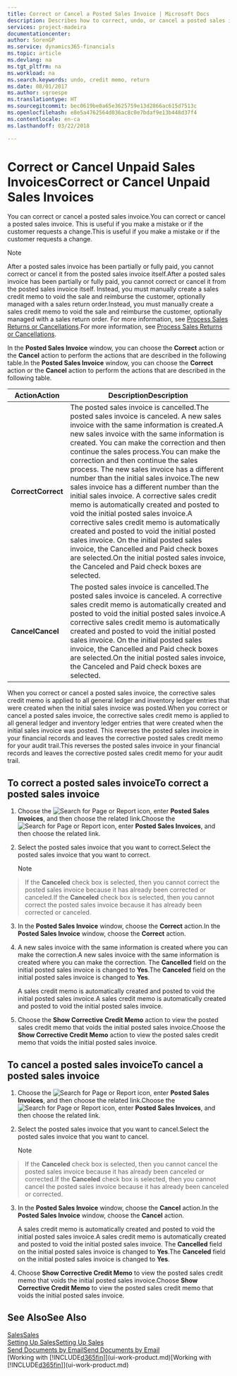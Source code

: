 ```yaml
---
title: Correct or Cancel a Posted Sales Invoice | Microsoft Docs
description: Describes how to correct, undo, or cancel a posted sales invoice and apply a sales credit memo.
services: project-madeira
documentationcenter: 
author: SorenGP
ms.service: dynamics365-financials
ms.topic: article
ms.devlang: na
ms.tgt_pltfrm: na
ms.workload: na
ms.search.keywords: undo, credit memo, return
ms.date: 08/01/2017
ms.author: sgroespe
ms.translationtype: HT
ms.sourcegitcommit: bec0619be0a65e3625759e13d2866ac615d7513c
ms.openlocfilehash: e8e5a4762564d036ac8c0e7bdaf9e13b448d37f4
ms.contentlocale: en-ca
ms.lasthandoff: 03/22/2018

---
```

# <a name="correct-or-cancel-unpaid-sales-invoices"></a><span data-ttu-id="5d516-103">Correct or Cancel Unpaid Sales Invoices</span><span class="sxs-lookup"><span data-stu-id="5d516-103">Correct or Cancel Unpaid Sales Invoices</span></span>
<span data-ttu-id="5d516-104">You can correct or cancel a posted sales invoice.</span><span class="sxs-lookup"><span data-stu-id="5d516-104">You can correct or cancel a posted sales invoice.</span></span> <span data-ttu-id="5d516-105">This is useful if you make a mistake or if the customer requests a change.</span><span class="sxs-lookup"><span data-stu-id="5d516-105">This is useful if you make a mistake or if the customer requests a change.</span></span>

> [!NOTE]  
>   <span data-ttu-id="5d516-106">After a posted sales invoice has been partially or fully paid, you cannot correct or cancel it from the posted sales invoice itself.</span><span class="sxs-lookup"><span data-stu-id="5d516-106">After a posted sales invoice has been partially or fully paid, you cannot correct or cancel it from the posted sales invoice itself.</span></span> <span data-ttu-id="5d516-107">Instead, you must manually create a sales credit memo to void the sale and reimburse the customer, optionally managed with a sales return order.</span><span class="sxs-lookup"><span data-stu-id="5d516-107">Instead, you must manually create a sales credit memo to void the sale and reimburse the customer, optionally managed with a sales return order.</span></span> <span data-ttu-id="5d516-108">For more information, see [Process Sales Returns or Cancellations](sales-how-process-sales-returns-cancellations.md).</span><span class="sxs-lookup"><span data-stu-id="5d516-108">For more information, see [Process Sales Returns or Cancellations](sales-how-process-sales-returns-cancellations.md).</span></span>

<span data-ttu-id="5d516-109">In the **Posted Sales Invoice** window, you can choose the **Correct** action or the **Cancel** action to perform the actions that are described in the following table.</span><span class="sxs-lookup"><span data-stu-id="5d516-109">In the **Posted Sales Invoice** window, you can choose the **Correct** action or the **Cancel** action to perform the actions that are described in the following table.</span></span>

| <span data-ttu-id="5d516-110">Action</span><span class="sxs-lookup"><span data-stu-id="5d516-110">Action</span></span> | <span data-ttu-id="5d516-111">Description</span><span class="sxs-lookup"><span data-stu-id="5d516-111">Description</span></span> |
| --- | --- |
| <span data-ttu-id="5d516-112">**Correct**</span><span class="sxs-lookup"><span data-stu-id="5d516-112">**Correct**</span></span> |<span data-ttu-id="5d516-113">The posted sales invoice is cancelled.</span><span class="sxs-lookup"><span data-stu-id="5d516-113">The posted sales invoice is canceled.</span></span> <span data-ttu-id="5d516-114">A new sales invoice with the same information is created.</span><span class="sxs-lookup"><span data-stu-id="5d516-114">A new sales invoice with the same information is created.</span></span> <span data-ttu-id="5d516-115">You can make the correction and then continue the sales process.</span><span class="sxs-lookup"><span data-stu-id="5d516-115">You can make the correction and then continue the sales process.</span></span> <span data-ttu-id="5d516-116">The new sales invoice has a different number than the initial sales invoice.</span><span class="sxs-lookup"><span data-stu-id="5d516-116">The new sales invoice has a different number than the initial sales invoice.</span></span> <span data-ttu-id="5d516-117">A corrective sales credit memo is automatically created and posted to void the initial posted sales invoice.</span><span class="sxs-lookup"><span data-stu-id="5d516-117">A corrective sales credit memo is automatically created and posted to void the initial posted sales invoice.</span></span> <span data-ttu-id="5d516-118">On the initial posted sales invoice, the Cancelled and Paid check boxes are selected.</span><span class="sxs-lookup"><span data-stu-id="5d516-118">On the initial posted sales invoice, the Canceled and Paid check boxes are selected.</span></span> |
| <span data-ttu-id="5d516-119">**Cancel**</span><span class="sxs-lookup"><span data-stu-id="5d516-119">**Cancel**</span></span> |<span data-ttu-id="5d516-120">The posted sales invoice is cancelled.</span><span class="sxs-lookup"><span data-stu-id="5d516-120">The posted sales invoice is canceled.</span></span> <span data-ttu-id="5d516-121">A corrective sales credit memo is automatically created and posted to void the initial posted sales invoice.</span><span class="sxs-lookup"><span data-stu-id="5d516-121">A corrective sales credit memo is automatically created and posted to void the initial posted sales invoice.</span></span> <span data-ttu-id="5d516-122">On the initial posted sales invoice, the Cancelled and Paid check boxes are selected.</span><span class="sxs-lookup"><span data-stu-id="5d516-122">On the initial posted sales invoice, the Canceled and Paid check boxes are selected.</span></span> |

<span data-ttu-id="5d516-123">When you correct or cancel a posted sales invoice, the corrective sales credit memo is applied to all general ledger and inventory ledger entries that were created when the initial sales invoice was posted.</span><span class="sxs-lookup"><span data-stu-id="5d516-123">When you correct or cancel a posted sales invoice, the corrective sales credit memo is applied to all general ledger and inventory ledger entries that were created when the initial sales invoice was posted.</span></span> <span data-ttu-id="5d516-124">This reverses the posted sales invoice in your financial records and leaves the corrective posted sales credit memo for your audit trail.</span><span class="sxs-lookup"><span data-stu-id="5d516-124">This reverses the posted sales invoice in your financial records and leaves the corrective posted sales credit memo for your audit trail.</span></span>

## <a name="to-correct-a-posted-sales-invoice"></a><span data-ttu-id="5d516-125">To correct a posted sales invoice</span><span class="sxs-lookup"><span data-stu-id="5d516-125">To correct a posted sales invoice</span></span>
1. <span data-ttu-id="5d516-126">Choose the ![Search for Page or Report](media/ui-search/search_small.png "Search for Page or Report icon") icon, enter **Posted Sales Invoices**, and then choose the related link.</span><span class="sxs-lookup"><span data-stu-id="5d516-126">Choose the ![Search for Page or Report](media/ui-search/search_small.png "Search for Page or Report icon") icon, enter **Posted Sales Invoices**, and then choose the related link.</span></span>  
2. <span data-ttu-id="5d516-127">Select the posted sales invoice that you want to correct.</span><span class="sxs-lookup"><span data-stu-id="5d516-127">Select the posted sales invoice that you want to correct.</span></span>

    > [!NOTE]  
>   <span data-ttu-id="5d516-128">If the **Canceled** check box is selected, then you cannot correct the posted sales invoice because it has already been corrected or canceled.</span><span class="sxs-lookup"><span data-stu-id="5d516-128">If the **Canceled** check box is selected, then you cannot correct the posted sales invoice because it has already been corrected or canceled.</span></span>
3. <span data-ttu-id="5d516-129">In the **Posted Sales Invoice** window, choose the **Correct** action.</span><span class="sxs-lookup"><span data-stu-id="5d516-129">In the **Posted Sales Invoice** window, choose the **Correct** action.</span></span>  
4. <span data-ttu-id="5d516-130">A new sales invoice with the same information is created where you can make the correction.</span><span class="sxs-lookup"><span data-stu-id="5d516-130">A new sales invoice with the same information is created where you can make the correction.</span></span> <span data-ttu-id="5d516-131">The **Cancelled** field on the initial posted sales invoice is changed to **Yes**.</span><span class="sxs-lookup"><span data-stu-id="5d516-131">The **Canceled** field on the initial posted sales invoice is changed to **Yes**.</span></span>

    <span data-ttu-id="5d516-132">A sales credit memo is automatically created and posted to void the initial posted sales invoice.</span><span class="sxs-lookup"><span data-stu-id="5d516-132">A sales credit memo is automatically created and posted to void the initial posted sales invoice.</span></span>
5. <span data-ttu-id="5d516-133">Choose the **Show Corrective Credit Memo** action to view the posted sales credit memo that voids the initial posted sales invoice.</span><span class="sxs-lookup"><span data-stu-id="5d516-133">Choose the **Show Corrective Credit Memo** action to view the posted sales credit memo that voids the initial posted sales invoice.</span></span>

## <a name="to-cancel-a-posted-sales-invoice"></a><span data-ttu-id="5d516-134">To cancel a posted sales invoice</span><span class="sxs-lookup"><span data-stu-id="5d516-134">To cancel a posted sales invoice</span></span>
1. <span data-ttu-id="5d516-135">Choose the ![Search for Page or Report](media/ui-search/search_small.png "Search for Page or Report icon") icon, enter **Posted Sales Invoices**, and then choose the related link.</span><span class="sxs-lookup"><span data-stu-id="5d516-135">Choose the ![Search for Page or Report](media/ui-search/search_small.png "Search for Page or Report icon") icon, enter **Posted Sales Invoices**, and then choose the related link.</span></span>  
2. <span data-ttu-id="5d516-136">Select the posted sales invoice that you want to cancel.</span><span class="sxs-lookup"><span data-stu-id="5d516-136">Select the posted sales invoice that you want to cancel.</span></span>

    > [!NOTE]  
>   <span data-ttu-id="5d516-137">If the **Canceled** check box is selected, then you cannot cancel the posted sales invoice because it has already been canceled or corrected.</span><span class="sxs-lookup"><span data-stu-id="5d516-137">If the **Canceled** check box is selected, then you cannot cancel the posted sales invoice because it has already been canceled or corrected.</span></span>
3. <span data-ttu-id="5d516-138">In the **Posted Sales Invoice** window, choose the **Cancel** action.</span><span class="sxs-lookup"><span data-stu-id="5d516-138">In the **Posted Sales Invoice** window, choose the **Cancel** action.</span></span>

    <span data-ttu-id="5d516-139">A sales credit memo is automatically created and posted to void the initial posted sales invoice.</span><span class="sxs-lookup"><span data-stu-id="5d516-139">A sales credit memo is automatically created and posted to void the initial posted sales invoice.</span></span> <span data-ttu-id="5d516-140">The **Cancelled** field on the initial posted sales invoice is changed to **Yes**.</span><span class="sxs-lookup"><span data-stu-id="5d516-140">The **Canceled** field on the initial posted sales invoice is changed to **Yes**.</span></span>
4. <span data-ttu-id="5d516-141">Choose **Show Corrective Credit Memo** to view the posted sales credit memo that voids the initial posted sales invoice.</span><span class="sxs-lookup"><span data-stu-id="5d516-141">Choose **Show Corrective Credit Memo** to view the posted sales credit memo that voids the initial posted sales invoice.</span></span>

## <a name="see-also"></a><span data-ttu-id="5d516-142">See Also</span><span class="sxs-lookup"><span data-stu-id="5d516-142">See Also</span></span>
[<span data-ttu-id="5d516-143">Sales</span><span class="sxs-lookup"><span data-stu-id="5d516-143">Sales</span></span>](sales-manage-sales.md)  
[<span data-ttu-id="5d516-144">Setting Up Sales</span><span class="sxs-lookup"><span data-stu-id="5d516-144">Setting Up Sales</span></span>](sales-setup-sales.md)  
[<span data-ttu-id="5d516-145">Send Documents by Email</span><span class="sxs-lookup"><span data-stu-id="5d516-145">Send Documents by Email</span></span>](ui-how-send-documents-email.md)  
<span data-ttu-id="5d516-146">[Working with [!INCLUDE[d365fin](includes/d365fin_md.md)]](ui-work-product.md)</span><span class="sxs-lookup"><span data-stu-id="5d516-146">[Working with [!INCLUDE[d365fin](includes/d365fin_md.md)]](ui-work-product.md)</span></span>

